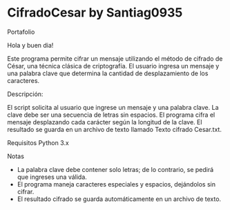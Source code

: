 # CifradoCesar by Santiag0935
Portafolio

Hola y buen dia!

Este programa permite cifrar un mensaje utilizando el método de cifrado de César, una técnica clásica de criptografía. El usuario ingresa un mensaje y una palabra clave que determina la cantidad de desplazamiento de los caracteres.

Descripción:

El script solicita al usuario que ingrese un mensaje y una palabra clave. La clave debe ser una secuencia de letras sin espacios. El programa cifra el mensaje desplazando cada carácter según la longitud de la clave. El resultado se guarda en un archivo de texto llamado Texto cifrado Cesar.txt.

Requisitos
Python 3.x

Notas
- La palabra clave debe contener solo letras; de lo contrario, se pedirá que ingreses una válida.
- El programa maneja caracteres especiales y espacios, dejándolos sin cifrar.
- El resultado cifrado se guarda automáticamente en un archivo de texto.
